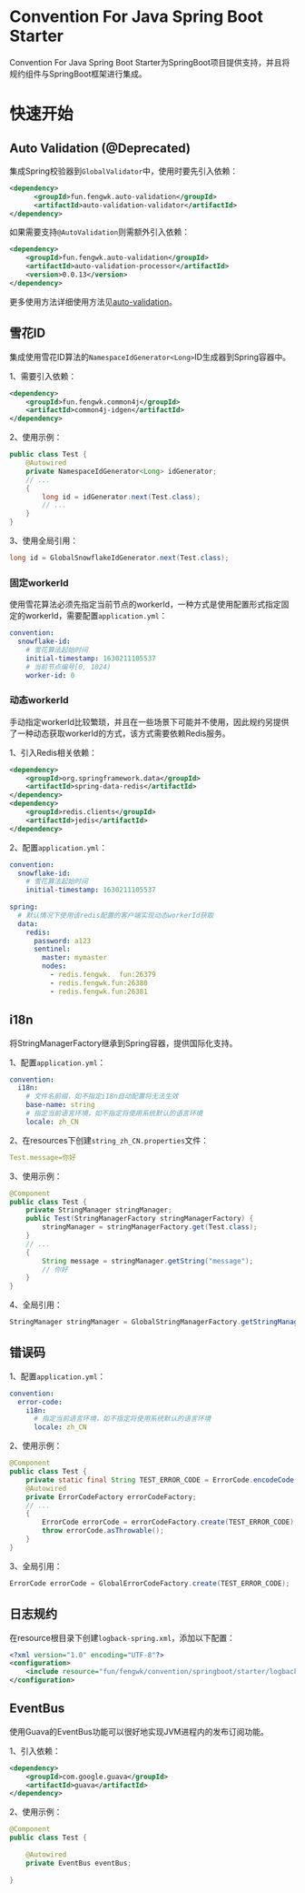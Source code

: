 # Convention For Java Spring Boot Starter

Convention For Java Spring Boot Starter为SpringBoot项目提供支持，并且将规约组件与SpringBoot框架进行集成。

# 快速开始

## Auto Validation (@Deprecated)

集成Spring校验器到`GlobalValidator`中，使用时要先引入依赖：

```xml
<dependency>
	  <groupId>fun.fengwk.auto-validation</groupId>
	  <artifactId>auto-validation-validator</artifactId>
</dependency>
```

如果需要支持`@AutoValidation`则需额外引入依赖：

```xml
<dependency>
    <groupId>fun.fengwk.auto-validation</groupId>
    <artifactId>auto-validation-processor</artifactId>
    <version>0.0.13</version>
</dependency>
```

更多使用方法详细使用方法见[auto-validation](https://github.com/fengwk/auto-validation)。

## 雪花ID

集成使用雪花ID算法的`NamespaceIdGenerator<Long>`ID生成器到Spring容器中。

1、需要引入依赖：

```xml
<dependency>
    <groupId>fun.fengwk.common4j</groupId>
    <artifactId>common4j-idgen</artifactId>
</dependency>
```

2、使用示例：

```java
public class Test {
    @Autowired
    private NamespaceIdGenerator<Long> idGenerator;
    // ...
    {
        long id = idGenerator.next(Test.class);
        // ...
    }
}
```

3、使用全局引用：

```java
long id = GlobalSnowflakeIdGenerator.next(Test.class);
```

### 固定workerId

使用雪花算法必须先指定当前节点的workerId，一种方式是使用配置形式指定固定的workerId，需要配置`application.yml`：

```yaml
convention:
  snowflake-id:
    # 雪花算法起始时间
    initial-timestamp: 1630211105537
    # 当前节点编号[0, 1024)
    worker-id: 0
```

### 动态workerId

手动指定workerId比较繁琐，并且在一些场景下可能并不使用，因此规约另提供了一种动态获取workerId的方式，该方式需要依赖Redis服务。

1、引入Redis相关依赖：

```xml
<dependency>
    <groupId>org.springframework.data</groupId>
    <artifactId>spring-data-redis</artifactId>
</dependency>
<dependency>
    <groupId>redis.clients</groupId>
    <artifactId>jedis</artifactId>
</dependency>
```

2、配置`application.yml`：

```yaml
convention:
  snowflake-id:
    # 雪花算法起始时间
    initial-timestamp: 1630211105537
    
spring:
  # 默认情况下使用该redis配置的客户端实现动态workerId获取
  data:
    redis:
      password: a123
      sentinel:
        master: mymaster
        nodes:
          - redis.fengwk.  fun:26379
          - redis.fengwk.fun:26380
          - redis.fengwk.fun:26381
```

## i18n

将StringManagerFactory继承到Spring容器，提供国际化支持。

1、配置`application.yml`：

```yaml
convention:
  i18n:
    # 文件名前缀，如不指定i18n自动配置将无法生效
    base-name: string
    # 指定当前语言环境，如不指定将使用系统默认的语言环境
    locale: zh_CN
```

2、在resources下创建`string_zh_CN.properties`文件：

```yaml
Test.message=你好
```

3、使用示例：

```java
@Component
public class Test {
    private StringManager stringManager;
    public Test(StringManagerFactory stringManagerFactory) {
        stringManager = stringManagerFactory.get(Test.class);
    }
    // ...
    {
        String message = stringManager.getString("message");
        // 你好
    }
}
```

4、全局引用：

```java
StringManager stringManager = GlobalStringManagerFactory.getStringManager(Test.class);
```

## 错误码

1、配置`application.yml`：

```yaml
convention:
  error-code:  
    i18n:
      # 指定当前语言环境，如不指定将使用系统默认的语言环境
      locale: zh_CN
```

2、使用示例：

```java
@Component
public class Test {
    private static final String TEST_ERROR_CODE = ErrorCode.encodeCode(ErrorCode.SOURCE_A, "TEST", "0001");
    @Autowired
    private ErrorCodeFactory errorCodeFactory;
    // ...
    {
        ErrorCode errorCode = errorCodeFactory.create(TEST_ERROR_CODE);
        throw errorCode.asThrowable();
    }
}
```

3、全局引用：

```java
ErrorCode errorCode = GlobalErrorCodeFactory.create(TEST_ERROR_CODE);
```

## 日志规约

在resource根目录下创建`logback-spring.xml`，添加以下配置：

```xml
<?xml version="1.0" encoding="UTF-8"?>
<configuration>
    <include resource="fun/fengwk/convention/springboot/starter/logback/base.xml"/>
</configuration>
```

## EventBus

使用Guava的EventBus功能可以很好地实现JVM进程内的发布订阅功能。

1、引入依赖：

```xml
<dependency>
    <groupId>com.google.guava</groupId>
    <artifactId>guava</artifactId>
</dependency>
```

2、使用示例：

```java
@Component
public class Test {
    
    @Autowired
    private EventBus eventBus;
    
}
```